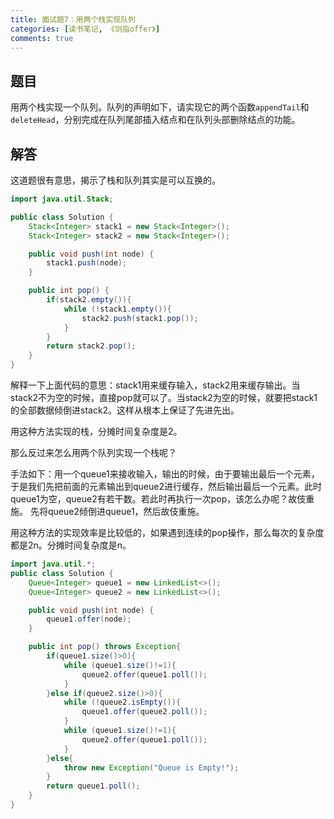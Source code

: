 ```yaml
---
title: 面试题7：用两个栈实现队列
categories: [读书笔记, 《剑指offer》]
comments: true
---
```


## 题目

用两个栈实现一个队列。队列的声明如下，请实现它的两个函数`appendTail`和`deleteHead`，分别完成在队列尾部插入结点和在队列头部删除结点的功能。

<!--more-->

## 解答

这道题很有意思，揭示了栈和队列其实是可以互换的。

```java
import java.util.Stack;

public class Solution {
    Stack<Integer> stack1 = new Stack<Integer>();
    Stack<Integer> stack2 = new Stack<Integer>();

    public void push(int node) {
        stack1.push(node);
    }

    public int pop() {
        if(stack2.empty()){
            while (!stack1.empty()){
                stack2.push(stack1.pop());
            }
        }
        return stack2.pop();
    }
}
```

解释一下上面代码的意思：stack1用来缓存输入，stack2用来缓存输出。当stack2不为空的时候，直接pop就可以了。当stack2为空的时候，就要把stack1的全部数据倾倒进stack2。这样从根本上保证了先进先出。

用这种方法实现的栈，分摊时间复杂度是2。

那么反过来怎么用两个队列实现一个栈呢？

手法如下：用一个queue1来接收输入，输出的时候，由于要输出最后一个元素，于是我们先把前面的元素输出到queue2进行缓存，然后输出最后一个元素。此时queue1为空，queue2有若干数。若此时再执行一次pop，该怎么办呢？故伎重施。 先将queue2倾倒进queue1，然后故伎重施。

用这种方法的实现效率是比较低的，如果遇到连续的pop操作，那么每次的复杂度都是2n。分摊时间复杂度是n。

```java
import java.util.*;
public class Solution {
    Queue<Integer> queue1 = new LinkedList<>();
    Queue<Integer> queue2 = new LinkedList<>();

    public void push(int node) {
        queue1.offer(node);
    }

    public int pop() throws Exception{
        if(queue1.size()>0){
            while (queue1.size()!=1){
                queue2.offer(queue1.poll());
            }
        }else if(queue2.size()>0){
            while (!queue2.isEmpty()){
                queue1.offer(queue2.poll());
            }
            while (queue1.size()!=1){
                queue2.offer(queue1.poll());
            }
        }else{
            throw new Exception("Queue is Empty!");
        }
        return queue1.poll();
    }
}
```